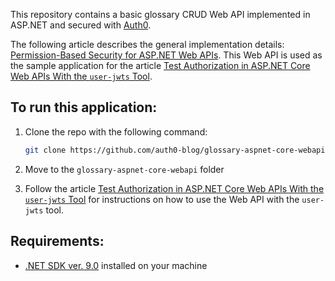 This repository contains a basic glossary CRUD Web API implemented in ASP.NET and secured with [Auth0](https://auth0.com/).

The following article describes the general implementation details: [Permission-Based Security for ASP.NET Web APIs](https://auth0.com/blog/permission-based-security-for-aspnet-webapi/). This Web API is used as the sample application for the article [Test Authorization in ASP.NET Core Web APIs With the `user-jwts` Tool](https://auth0.com/blog/test-authorization-in-aspnet-core-webapi-with-user-jwts-tool).

## To run this application:

1. Clone the repo with the following command: 

   ```bash
   git clone https://github.com/auth0-blog/glossary-aspnet-core-webapi
   ```

2. Move to the `glossary-aspnet-core-webapi` folder 

3. Follow the article [Test Authorization in ASP.NET Core Web APIs With the `user-jwts` Tool](https://auth0.com/blog/test-authorization-in-aspnet-core-webapi-with-user-jwts-tool) for instructions on how to use the Web API with the `user-jwts` tool.

## Requirements:

- [.NET SDK ver. 9.0](https://dotnet.microsoft.com/en-us/download/dotnet/9.0) installed on your machine

